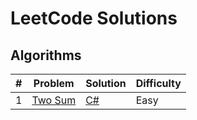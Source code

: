 # LeetCode Solutions

## Algorithms

| # | Problem | Solution | Difficulty |
| - | ------- | -------- | ---------- |
| 1 |[Two Sum](https://leetcode.com/problems/two-sum/) | [C#](./Categories/Algorithms/CSharp/1-Two-Sum.cs)|Easy|
